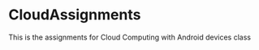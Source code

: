 CloudAssignments
================
This is the assignments for Cloud Computing with Android devices class
